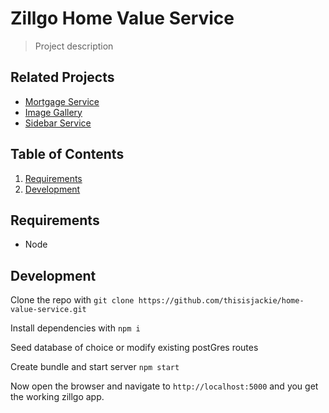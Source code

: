 # Zillgo Home Value Service

> Project description

## Related Projects

  - [Mortgage Service](https://github.com/teamJPAC/mortgage-service)
  - [Image Gallery](https://github.com/teamJPAC/image-gallery)
  - [Sidebar Service](https://github.com/teamJPAC/sidebar-service)
## Table of Contents

1. [Requirements](#requirements)
2. [Development](#development)

## Requirements

- Node

## Development
Clone the repo with
```git clone https://github.com/thisisjackie/home-value-service.git```

Install dependencies with
```npm i```

Seed database of choice or modify existing postGres routes

Create bundle and start server
```npm start```

Now open the browser and navigate to `http://localhost:5000` and you get the working zillgo app.

